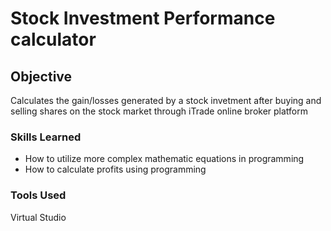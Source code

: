 # Stock Investment Performance calculator

## Objective

Calculates the gain/losses generated by a stock invetment after buying and selling shares	on the stock market through iTrade online broker platform

### Skills Learned

- How to utilize more complex mathematic equations in programming
- How to calculate profits using programming

### Tools Used

Virtual Studio
